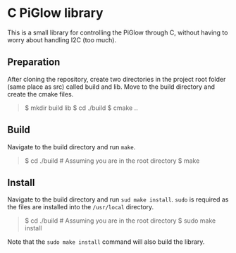 C PiGlow library
================

This is a small library for controlling the PiGlow through C, without having to worry about handling I2C (too much).

Preparation
-----------

After cloning the repository, create two directories in the project root folder (same place as src) called build and lib.
Move to the build directory and create the cmake files.

> $ mkdir build lib
> $ cd ./build
> $ cmake ..


Build
-----

Navigate to the build directory and run `make`.

> $ cd ./build # Assuming you are in the root directory
> $ make

Install
-------

Navigate to the build directory and run `sud make install`. `sudo` is required as the files are installed into the `/usr/local` directory.

> $ cd ./build # Assuming you are in the root directory
> $ sudo make install

Note that the `sudo make install` command will also build the library.
